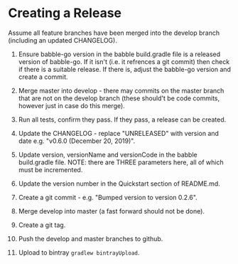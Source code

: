 # Creating a Release

Assume all feature branches have been merged into the develop branch
(including an updated CHANGELOG).

1. Ensure babble-go version in the babble build.gradle file is a released
version of babble-go. If it isn't (i.e. it refrences a git commit) then check
if there is a suitable release. If there is, adjust the babble-go version and
create a commit.

2. Merge master into develop - there may commits on the master branch that are
not on the develop branch (these should't be code commits, however just in case
do this merge).

3. Run all tests, confirm they pass. If they pass, a release can be created.

4. Update the CHANGELOG - replace "UNRELEASED" with version and date e.g.
"v0.6.0 (December 20, 2019)".

5. Update version, versionName and versionCode in the babble build.gradle
file. NOTE: there are THREE parameters here, all of which must be incremented.

6. Update the version number in the Quickstart section of README.md.

7. Create a git commit - e.g. "Bumped version to version 0.2.6".

8. Merge develop into master (a fast forward should not be done).

9. Create a git tag.

10. Push the develop and master branches to github.

11. Upload to bintray ```gradlew bintrayUpload```.
